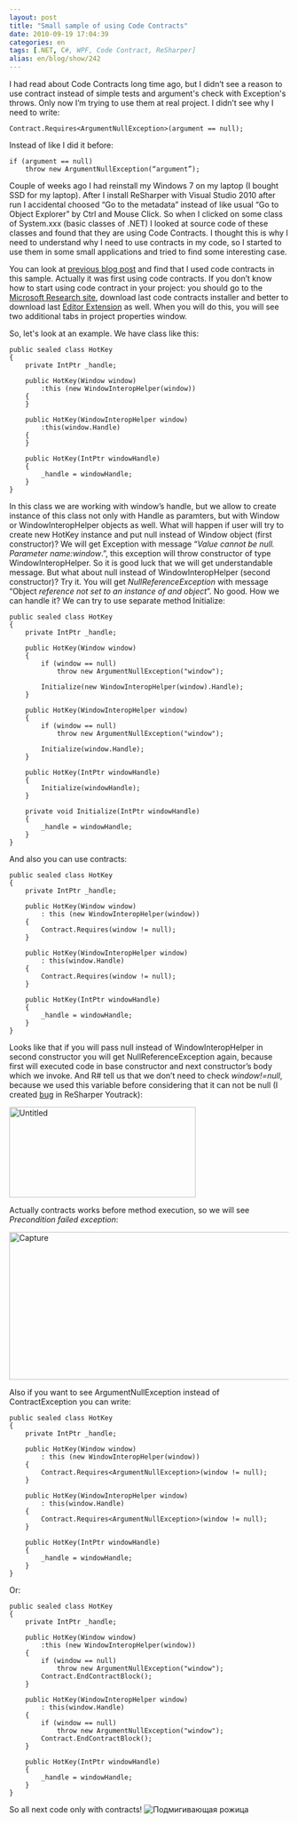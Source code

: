 ```yaml
---
layout: post
title: "Small sample of using Code Contracts"
date: 2010-09-19 17:04:39
categories: en
tags: [.NET, C#, WPF, Code Contract, ReSharper]
alias: en/blog/show/242
---
```

<p>I had read about Code Contracts long time ago, but I didn’t see a reason to use contract instead of simple tests and argument's check with Exception's throws. Only now I’m trying to use them at real project. I didn’t see why I need to write:</p>  

```
Contract.Requires<ArgumentNullException>(argument == null); 
```

<p>Instead of like I did it before:</p>

```
if (argument == null) 
    throw new ArgumentNullException(“argument”);
```

<p>Couple of weeks ago I had reinstall my Windows 7 on my laptop (I bought SSD for my laptop). After I install ReSharper with Visual Studio 2010 after run I accidental choosed “Go to the metadata” instead of like usual “Go to Object Explorer” by Ctrl and Mouse Click. So when I clicked on some class of System.xxx (basic classes of .NET) I looked at source code of these classes and found that they are using Code Contracts. I thought this is why I need to understand why I need to use contracts in my code, so I started to use them in some small applications and tried to find some interesting case.</p>



<p>You can look at <a href="/en/blog/show/240">previous blog post</a> and find that I used code contracts in this sample. Actually it was first using code contracts. If you don’t know how to start using code contract in your project: you should go to the <a href="http://research.microsoft.com/en-us/projects/contracts/">Microsoft Research site</a>, download last code contracts installer and better to download last <a href="http://visualstudiogallery.msdn.microsoft.com/en-us/85f0aa38-a8a8-4811-8b86-e7f0b8d8c71b">Editor Extension</a> as well. When you will do this, you will see two additional tabs in project properties window.</p>

<p>So, let's look at an example. We have class like this:</p>

```
public sealed class HotKey 
{
    private IntPtr _handle;
 
    public HotKey(Window window)
        :this (new WindowInteropHelper(window))
    {
    }
 
    public HotKey(WindowInteropHelper window)
        :this(window.Handle)
    {
    }
 
    public HotKey(IntPtr windowHandle)
    {
        _handle = windowHandle;
    }
}
```

<p>In this class we are working with window’s handle, but we allow to create instance of this class not only with Handle as paramters, but with Window or WindowInteropHelper objects as well. What will happen if user will try to create new HotKey instance and put null instead of Window object (first constructor)? We will get Exception with message “<em>Value cannot be null. Parameter name:window</em>.”, this exception will throw constructor of type WindowInteropHelper. So it is good luck that we will get understandable message. But what about null instead of WindowInteropHelper (second constructor)? Try it. You will get <em>NullReferenceException</em> with message “Object <em>reference not set to an instance of and object</em>”. No good. How we can handle it? We can try to use separate method Initialize:</p>

```
public sealed class HotKey
{
    private IntPtr _handle;
 
    public HotKey(Window window)
    {
        if (window == null)
            throw new ArgumentNullException("window");
 
        Initialize(new WindowInteropHelper(window).Handle);
    }
 
    public HotKey(WindowInteropHelper window)
    {
        if (window == null)
            throw new ArgumentNullException("window");
 
        Initialize(window.Handle);
    }
 
    public HotKey(IntPtr windowHandle)
    {
        Initialize(windowHandle);
    }
 
    private void Initialize(IntPtr windowHandle)
    {
        _handle = windowHandle;
    }
}
```

<p>Аnd also you can use contracts:</p>

```
public sealed class HotKey 
{
    private IntPtr _handle;
 
    public HotKey(Window window)
        : this (new WindowInteropHelper(window))
    {
        Contract.Requires(window != null);
    }
 
    public HotKey(WindowInteropHelper window)
        : this(window.Handle)
    {
        Contract.Requires(window != null);
    }
 
    public HotKey(IntPtr windowHandle)
    {
        _handle = windowHandle;
    }
}
```

<p>Looks like that if you will pass null instead of WindowInteropHelper in second constructor you will get NullReferenceException again, because first will executed code in base constructor and next constructor’s body which we invoke. And R# tell us that we don’t need to check <em>window!=null</em>, because we used this variable before considering that it can not be null (I created <a href="http://youtrack.jetbrains.net/issue/RSRP-190932?projectKey=RSRP&amp;query=created+by:+me">bug</a> in ReSharper Youtrack):</p>

<p><img style="background-image: none; border-right-width: 0px; padding-left: 0px; padding-right: 0px; display: inline; border-top-width: 0px; border-bottom-width: 0px; border-left-width: 0px; padding-top: 0px" title="Untitled" border="0" alt="Untitled" src="{{ site.url }}/library/2010/09/14/Untitled_5DC85F5B.png" width="336" height="163" /></p>

<p>Actually contracts works before method execution, so we will see <em>Precondition failed exception</em>:</p>

<p><img style="background-image: none; border-right-width: 0px; padding-left: 0px; padding-right: 0px; display: inline; border-top-width: 0px; border-bottom-width: 0px; border-left-width: 0px; padding-top: 0px" title="Capture" border="0" alt="Capture" src="{{ site.url }}/library/2010/09/14/Capture_1D2612EC.png" width="789" height="266" /></p>

<p>Also if you want to see ArgumentNullException instead of ContractException you can write:</p>

```
public sealed class HotKey 
{
    private IntPtr _handle;
 
    public HotKey(Window window)
        : this (new WindowInteropHelper(window))
    {
        Contract.Requires<ArgumentNullException>(window != null);
    }
 
    public HotKey(WindowInteropHelper window)
        : this(window.Handle)
    {
        Contract.Requires<ArgumentNullException>(window != null);
    }
 
    public HotKey(IntPtr windowHandle)
    {
        _handle = windowHandle;
    }
}
```

<p>Or:</p>

```
public sealed class HotKey
{
    private IntPtr _handle;
 
    public HotKey(Window window)
        :this (new WindowInteropHelper(window))   
    {
        if (window == null)
            throw new ArgumentNullException("window");
        Contract.EndContractBlock();
    }
 
    public HotKey(WindowInteropHelper window)
        : this(window.Handle)
    {
        if (window == null)
            throw new ArgumentNullException("window");
        Contract.EndContractBlock();
    }
 
    public HotKey(IntPtr windowHandle)
    {
        _handle = windowHandle;
    }
}
```

<p>So all next code only with contracts! <img style="border-bottom-style: none; border-left-style: none; border-top-style: none; border-right-style: none" class="wlEmoticon wlEmoticon-winkingsmile" alt="Подмигивающая рожица" src="{{ site.url }}/library/2010/09/19/wlEmoticonwinkingsmile_09C46272.png" /></p>
